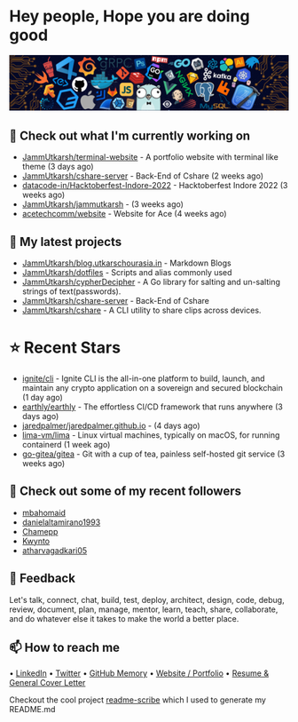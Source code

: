 # Hey people, Hope you are doing good

![Image](https://github.com/JammUtkarsh/jammutkarsh/blob/main/github-banner.png?raw=true)

## 👷 Check out what I'm currently working on

- [JammUtkarsh/terminal-website](https://github.com/JammUtkarsh/terminal-website) - A portfolio website with terminal like theme (3 days ago)
- [JammUtkarsh/cshare-server](https://github.com/JammUtkarsh/cshare-server) - Back-End of Cshare (2 weeks ago)
- [datacode-in/Hacktoberfest-Indore-2022](https://github.com/datacode-in/Hacktoberfest-Indore-2022) - Hacktoberfest Indore 2022 (3 weeks ago)
- [JammUtkarsh/jammutkarsh](https://github.com/JammUtkarsh/jammutkarsh) -  (3 weeks ago)
- [acetechcomm/website](https://github.com/acetechcomm/website) - Website for Ace (4 weeks ago)

## 🌱 My latest projects

- [JammUtkarsh/blog.utkarschourasia.in](https://github.com/JammUtkarsh/blog.utkarschourasia.in) - Markdown Blogs
- [JammUtkarsh/dotfiles](https://github.com/JammUtkarsh/dotfiles) - Scripts and alias commonly used
- [JammUtkarsh/cypherDecipher](https://github.com/JammUtkarsh/cypherDecipher) - A Go library for salting and un-salting strings of text(passwords).
- [JammUtkarsh/cshare-server](https://github.com/JammUtkarsh/cshare-server) - Back-End of Cshare
- [JammUtkarsh/cshare](https://github.com/JammUtkarsh/cshare) - A CLI utility to share clips across devices.

# ⭐ Recent Stars

- [ignite/cli](https://github.com/ignite/cli) - Ignite CLI is the all-in-one platform to build, launch, and maintain any crypto application on a sovereign and secured blockchain (1 day ago)
- [earthly/earthly](https://github.com/earthly/earthly) - The effortless CI/CD framework that runs anywhere (3 days ago)
- [jaredpalmer/jaredpalmer.github.io](https://github.com/jaredpalmer/jaredpalmer.github.io) -  (4 days ago)
- [lima-vm/lima](https://github.com/lima-vm/lima) - Linux virtual machines, typically on macOS, for running containerd (1 week ago)
- [go-gitea/gitea](https://github.com/go-gitea/gitea) - Git with a cup of tea, painless self-hosted git service (3 weeks ago)

## 👯 Check out some of my recent followers

- [mbahomaid](https://github.com/mbahomaid)
- [danielaltamirano1993](https://github.com/danielaltamirano1993)
- [Chamepp](https://github.com/Chamepp)
- [Kwynto](https://github.com/Kwynto)
- [atharvagadkari05](https://github.com/atharvagadkari05)

## 💬 Feedback

Let's talk, connect, chat, build, test, deploy, architect, design, code, debug, review, document, plan, manage, mentor, learn, teach, share, collaborate, and do whatever else it takes to make the world a better place.

## 📫 How to reach me

  &bullet; [LinkedIn](https://www.linkedin.com/in/5utkarshc/)
  &bullet; [Twitter](https://twitter.com/JammUtkarsh)
  &bullet; [GitHub Memory](https://githubmemory.com/@JammUtkarsh)
  &bullet; [Website / Portfolio](https://utkarshchourasia.in/)
  &bullet; [Resume & General Cover Letter](https://drive.google.com/drive/folders/1ci7ngCK4trDgoGHongJxUamzC4hm0AqE?usp=sharing)

Checkout the cool project [readme-scribe](https://github.com/muesli/readme-scribe) which I used to generate my README.md
